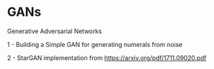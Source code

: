 # GANs
Generative Adversarial Networks 

1 - Building a Simple GAN for generating numerals from noise

2 - StarGAN implementation from https://arxiv.org/pdf/1711.09020.pdf
